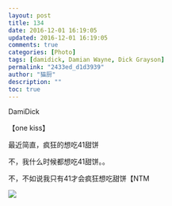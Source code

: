 ```yaml
---
layout: post
title: 134
date: 2016-12-01 16:19:05
updated: 2016-12-01 16:19:05
comments: true
categories: [Photo]
tags: [damidick, Damian Wayne, Dick Grayson]
permalink: "2433ed_d1d3939"
author: "猫厨"
description: ""
toc: true
---
```


<p>DamiDick</p> 
<p>【one kiss】</p> 
<p>最近简直，疯狂的想吃41甜饼<br /></p> 
<p>不，我什么时候都想吃41甜饼。。</p> 
<p>不，不如说我只有41才会疯狂想吃甜饼【NTM</p>

![](https://nos.netease.com/imglf2/img/cVZNdzJtQk9JV2RzcUJuM2Mzb3lNWFBseU1QOEVUd0FteUdEUEx1d0x5d1ZQOXowVXp5bGhBPT0.jpg)